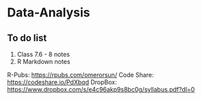# Data-Analysis
## To do list 
1. Class 7.6 - 8 notes 
2. R Markdown notes

R-Pubs: https://rpubs.com/omerorsun/
Code Share: https://codeshare.io/PdXbqd
DropBox: https://www.dropbox.com/s/e4c96akp9s8bc0g/syllabus.pdf?dl=0
